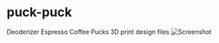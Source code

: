 # puck-puck
 Deoderizer Espresso Coffee Pucks 3D print design files
![Screenshot](puck-puck-asm.jpeg)
